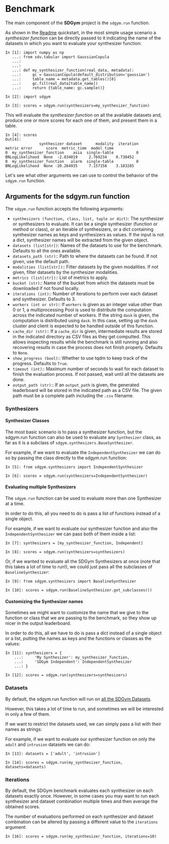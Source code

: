 # Benchmark

The main component of the **SDGym** project is the `sdgym.run` function.

As shown in the [Readme](README.md) quickstart, in the most simple usage scenario a *synthesizer
function* can be directly passed to it indicating the name of the datasets in which you want
to evaluate your synthesizer function:

```python3
In [1]: import numpy as np
   ...: from sdv.tabular import GaussianCopula
   ...:
   ...:
   ...: def my_synthesizer_function(real_data, metadata):
   ...:     gc = GaussianCopula(default_distribution='gaussian')
   ...:     table_name = metadata.get_tables()[0]
   ...:     gc.fit(real_data[table_name])
   ...:     return {table_name: gc.sample()}

In [2]: import sdgym

In [3]: scores = sdgym.run(synthesizers=my_synthesizer_function)
```

This will evaluate the *synthesizer function* on all the available datasets and, produce one or
more scores for each one of them, and present them in a table.

```python3
In [4]: scores
Out[4]:
               synthesizer dataset      modality  iteration           metric error      score  metric_time  model_time
0  my_synthesizer_function    asia  single-table          0  BNLogLikelihood  None  -2.834019     2.769234    0.738452
0  my_synthesizer_function   alarm  single-table          0  BNLogLikelihood  None -20.264935     7.157158    3.183285
```

Let's see what other arguments we can use to control the behavior of the `sdgym.run` function.

## Arguments for the sdgym.run function

The `sdgym.run` function accepts the following arguments:

* `synthesizers (function, class, list, tuple or dict)`:
    The synthesizer or synthesizers to evaluate. It can be a single synthesizer
    (function or method or class), or an iterable of synthesizers, or a dict
    containing synthesizer names as keys and synthesizers as values. If the input
    is not a dict, synthesizer names will be extracted from the given object.
* `datasets (list[str])`:
    Names of the datasets to use for the benchmark. Defaults to all the ones available.
* `datasets_path (str)`::
    Path to where the datasets can be found. If not given, use the default path.
* `modalities (list[str])`::
    Filter datasets by the given modalities. If not given, filter datasets by the
    synthesizer modalities.
* `metrics (list[str])`::
    List of metrics to apply.
* `bucket (str)`::
    Name of the bucket from which the datasets must be downloaded if not found locally.
* `iterations (int)`::
    Number of iterations to perform over each dataset and synthesizer. Defaults to 3.
* `workers (int or str)`::
    If ``workers`` is given as an integer value other than 0 or 1, a multiprocessing
    Pool is used to distribute the computation across the indicated number of workers.
    If the string ``dask`` is given, the computation is distributed using ``dask``.
    In this case, setting up the ``dask`` cluster and client is expected to be handled
    outside of this function.
* `cache_dir (str)`::
    If a ``cache_dir`` is given, intermediate results are stored in the indicated directory
    as CSV files as they get computted. This allows inspecting results while the benchmark
    is still running and also recovering results in case the process does not finish
    properly. Defaults to ``None``.
* `show_progress (bool)`::
    Whether to use tqdm to keep track of the progress. Defaults to ``True``.
* `timeout (int)`::
    Maximum number of seconds to wait for each dataset to
    finish the evaluation process. If not passed, wait until
    all the datasets are done.
* `output_path (str)`::
    If an ``output_path`` is given, the generated leaderboard will be stored in the
    indicated path as a CSV file. The given path must be a complete path including
    the ``.csv`` filename.

### Synthesizers

#### Synthesizer Classes

The most basic scenario is to pass a synthesizer function, but the sdgym.run function
can also be used to evaluate any `Synthesizer` class, as far as it is a subclass of
`sdgym.synthesizers.BaseSynthesizer`.

For example, if we want to evaluate the `IndependentSynthesizer` we can do so by passing the class
directly to the sdgym.run function:

```python3
In [5]: from sdgym.synthesizers import IndependentSynthesizer

In [6]: scores = sdgym.run(synthesizers=IndependentSynthesizer)
```

#### Evaluating multiple Synthesizers

The `sdgym.run` function can be used to evaluate more than one Synthesizer at a time.

In order to do this, all you need to do is pass a list of functions instead of a single
object.

For example, if we want to evaluate our synthesizer function and also the `IndependentSynthesizer`
we can pass both of them inside a list:

```python3
In [7]: synthesizers = [my_synthesizer_function, Independent]

In [8]: scores = sdgym.run(synthesizers=synthesizers)
```

Or, if we wanted to evaluate all the SDGym Synthesizers at once (note that this takes a lot of time
to run!), we could just pass all the subclasses of `BaselineSynthesizer`:

```python3
In [9]: from sdgym.synthesizers import BaselineSynthesizer

In [10]: scores = sdgym.run(BaselineSynthesizer.get_subclasses())
```

#### Customizing the Synthesizer names

Sometimes we might want to customize the name that we give to the function or class that we are
passing to the benchmark, so they show up nicer in the output leaderboard.

In order to do this, all we have to do is pass a dict instead of a single object or a list,
putting the names as keys and the functions or classes as the values:

```python3
In [11]: synthesizers = {
    ...:     'My Synthesizer': my_synthesizer_function,
    ...:     'SDGym Independent': IndependentSynthesizer
    ...: }

In [12]: scores = sdgym.run(synthesizers=synthesizers)
```

### Datasets

By default, the sdgym.run function will run on [all the SDGym Datasets](DATASETS.md).

However, this takes a lot of time to run, and sometimes we will be interested in only a few of
them.

If we want to restrict the datasets used, we can simply pass a list with their names as strings:

For example, if we want to evaluate our synthesizer function on only the `adult` and `intrusion`
datasets we can do:

```python3
In [13]: datasets = ['adult', 'intrusion']

In [14]: scores = sdgym.run(my_synthesizer_function, datasets=datasets)
```

### Iterations

By default, the SDGym benchmark evaluates each synthesizer on each datasets exactly once.
However, in some cases you may want to run each synthesizer and dataset combination multiple times
and then average the obtained scores.

The number of evaluations performed on each synthesizer and dataset combination can be altered
by passing a different value to the `iterations` argument:

```python3
In [16]: scores = sdgym.run(my_synthesizer_function, iterations=10)
```
